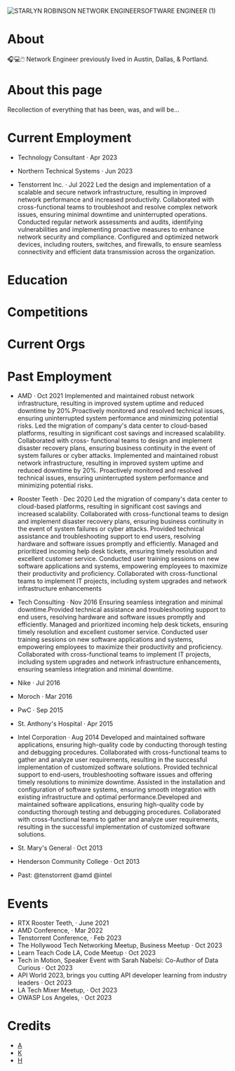 
![STARLYN ROBINSON NETWORK ENGINEERSOFTWARE ENGINEER (1)](https://github.com/staramidst/staramidst/assets/146413562/09fbdf10-7f34-44ad-a5af-fecd02b7d645)


# About
 🎧💻🖱️ Network Engineer previously lived in Austin, Dallas, & Portland.

# About this page
Recollection of everything that has been, was, and will be... 

# Current Employment

- Technology Consultant · Apr 2023 

- Northern Technical Systems · Jun 2023 

- Tenstorrent Inc. · Jul 2022 
Led the design and implementation of a scalable and secure network infrastructure, resulting in improved network performance and increased productivity. Collaborated with cross-functional teams to troubleshoot and resolve complex network issues, ensuring minimal downtime and uninterrupted operations. Conducted regular network assessments and audits, identifying vulnerabilities and implementing proactive measures to enhance network security and compliance. Configured and optimized network devices, including routers, switches, and firewalls, to ensure seamless connectivity and efficient data transmission across the organization.

# Education
# Competitions
# Current Orgs
# Past Employment

- AMD · Oct 2021 
Implemented and maintained robust network infrastructure, resulting in improved system uptime and reduced downtime by 20%.Proactively monitored and resolved technical issues, ensuring uninterrupted system
performance and minimizing potential risks. Led the migration of company's data center to cloud-based platforms, resulting in significant cost savings and increased scalability. Collaborated with cross-
functional teams to design and implement disaster recovery plans, ensuring business continuity in the event of system failures or cyber attacks. Implemented and maintained robust network infrastructure,
resulting in improved system uptime and reduced downtime by 20%. Proactively monitored and resolved technical issues, ensuring uninterrupted system performance and minimizing potential risks. 

- Rooster Teeth · Dec 2020 
Led the migration of company's data center to cloud-based platforms, resulting in significant cost savings and increased scalability. Collaborated with cross-functional teams to design and implement disaster recovery plans, ensuring business continuity in the event of system failures or cyber attacks. Provided technical assistance and troubleshooting support to end users, resolving hardware and software issues promptly and efficiently. Managed and prioritized incoming help desk tickets, ensuring timely resolution and excellent customer service. Conducted user training sessions on new software applications and systems, empowering employees to maximize their productivity and proficiency. Collaborated with cross-functional teams to implement IT projects, including system upgrades and network infrastructure enhancements

- Tech Consulting · Nov 2016 
Ensuring seamless integration and minimal downtime.Provided technical assistance and troubleshooting support to end users, resolving hardware and software issues promptly and efficiently. Managed and prioritized incoming help desk tickets, ensuring timely resolution and excellent customer service. Conducted user training sessions on new software applications and systems, empowering employees to maximize their productivity and proficiency. Collaborated with cross-functional teams to implement IT projects, including system upgrades and network infrastructure enhancements, ensuring seamless integration and minimal downtime.

- Nike · Jul 2016 

- Moroch · Mar 2016 

- PwC · Sep 2015 

- St. Anthony's Hospital · Apr 2015 

- Intel Corporation · Aug 2014
Developed and maintained software applications, ensuring high-quality code by conducting thorough testing and debugging procedures. Collaborated with cross-functional teams to gather and analyze user requirements, resulting in the successful implementation of customized software solutions. Provided technical support to end-users, troubleshooting software issues and offering timely resolutions to minimize downtime. Assisted in the installation and configuration of software systems, ensuring smooth integration with existing infrastructure and optimal performance.Developed and maintained software applications, ensuring high-quality code by conducting thorough testing and debugging procedures. Collaborated with cross-functional teams to gather and analyze user requirements, resulting in the successful implementation of customized software solutions.

- St. Mary's General  · Oct 2013
  
- Henderson Community College ·  Oct 2013

- Past: @tenstorrent @amd @intel
 
# Events
 - RTX Rooster Teeth, · June 2021
 - AMD Conference, · Mar 2022
 - Tenstorrent Conference, · Feb 2023
 - The Hollywood Tech Networking Meetup, Business Meetup  · Oct 2023
 - Learn Teach Code LA, Code Meetup · Oct 2023
 - Tech in Motion, Speaker Event with Sarah Nabelsi: Co-Author of Data Curious · Oct 2023
 - API World 2023, brings you cutting API developer learning from industry leaders · Oct 2023
 - LA Tech Mixer Meetup, · Oct 2023
 - OWASP Los Angeles, · Oct 2023


# Credits
- [A](https://twitter.com/itsmetherogue)
- [K](https://twitter.com/koronkowy)
- [H](https://twitter.com/hasanthehun)



<!---
staramidst/staramidst is a ✨ special ✨ repository because its `README.md` (this file) appears on your GitHub profile.
You can click the Preview link to take a look at your changes.
--->
